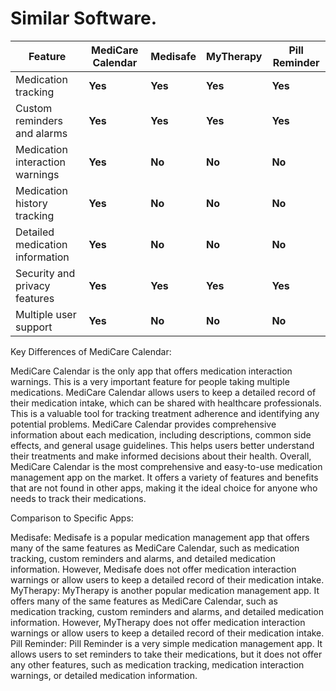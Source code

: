 # Similar Software.
| Feature | MediCare Calendar | Medisafe | MyTherapy | Pill Reminder |
|---|---|---|---|---|
| Medication tracking | **Yes** | **Yes** | **Yes** | **Yes** |
| Custom reminders and alarms | **Yes** | **Yes** | **Yes** | **Yes** |
| Medication interaction warnings | **Yes** | **No** | **No** | **No** |
| Medication history tracking | **Yes** | **No** | **No** | **No** |
| Detailed medication information | **Yes** | **No** | **No** | **No** |
| Security and privacy features | **Yes** | **Yes** | **Yes** | **Yes** |
| Multiple user support | **Yes** | **No** | **No** | **No** |

Key Differences of MediCare Calendar:

MediCare Calendar is the only app that offers medication interaction warnings. This is a very important feature for people taking multiple medications.
MediCare Calendar allows users to keep a detailed record of their medication intake, which can be shared with healthcare professionals. This is a valuable tool for tracking treatment adherence and identifying any potential problems.
MediCare Calendar provides comprehensive information about each medication, including descriptions, common side effects, and general usage guidelines. This helps users better understand their treatments and make informed decisions about their health.
Overall, MediCare Calendar is the most comprehensive and easy-to-use medication management app on the market. It offers a variety of features and benefits that are not found in other apps, making it the ideal choice for anyone who needs to track their medications.

Comparison to Specific Apps:

Medisafe: Medisafe is a popular medication management app that offers many of the same features as MediCare Calendar, such as medication tracking, custom reminders and alarms, and detailed medication information. However, Medisafe does not offer medication interaction warnings or allow users to keep a detailed record of their medication intake.
MyTherapy: MyTherapy is another popular medication management app. It offers many of the same features as MediCare Calendar, such as medication tracking, custom reminders and alarms, and detailed medication information. However, MyTherapy does not offer medication interaction warnings or allow users to keep a detailed record of their medication intake.
Pill Reminder: Pill Reminder is a very simple medication management app. It allows users to set reminders to take their medications, but it does not offer any other features, such as medication tracking, medication interaction warnings, or detailed medication information.